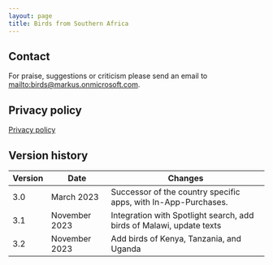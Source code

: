 ```yaml
---
layout: page
title: Birds from Southern Africa
---
```


## Contact

For praise, suggestions or criticism please send an email to <mailto:birds@markus.onmicrosoft.com>.

## Privacy policy

[Privacy policy](privacy-policy.html)

## Version history

| Version | Date           | Changes        |
| ------- | -------------- | -------------- |
| 3.0     | March 2023     | Successor of the country specific apps, with In-App-Purchases. |
| 3.1     | November 2023  | Integration with Spotlight search, add birds of Malawi, update texts |
| 3.2     | November 2023  | Add birds of Kenya, Tanzania, and Uganda |
